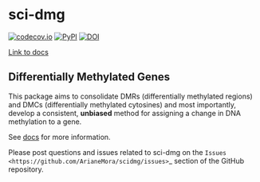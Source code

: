 # sci-dmg
[![codecov.io](https://codecov.io/github/ArianeMora/scidmg/coverage.svg?branch=master)](https://codecov.io/github/ArianeMora/scidmg?branch=master)
[![PyPI](https://img.shields.io/pypi/v/scidmg)](https://pypi.org/project/scidmg/)
[![DOI](https://zenodo.org/badge/316410924.svg)](https://zenodo.org/badge/latestdoi/316410924)

[Link to docs](https://arianemora.github.io/scidmg/)

## Differentially Methylated Genes
This package aims to consolidate DMRs (differentially methylated regions) and DMCs (differentially methylated cytosines)
and most importantly, develop a consistent, **unbiased** method for assigning a change in DNA methylation to a gene.

See [docs](https://arianemora.github.io/scidmg/) for more information.

Please post questions and issues related to sci-dmg on the `Issues <https://github.com/ArianeMora/scidmg/issues>`_  section of the GitHub repository.

